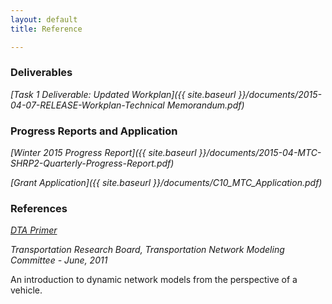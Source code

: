 ```yaml
---
layout: default
title: Reference

---
```

### Deliverables

*[Task 1 Deliverable: Updated Workplan]({{ site.baseurl }}/documents/2015-04-07-RELEASE-Workplan-Technical Memorandum.pdf)*

### Progress Reports and Application

*[Winter 2015 Progress Report]({{ site.baseurl }}/documents/2015-04-MTC-SHRP2-Quarterly-Progress-Report.pdf)*

*[Grant Application]({{ site.baseurl }}/documents/C10_MTC_Application.pdf)*

### References

*[DTA Primer](http://onlinepubs.trb.org/onlinepubs/circulars/ec153.pdf)*

_Transportation Research Board, Transportation Network Modeling Committee - June, 2011_

An introduction to dynamic network models from the perspective of a vehicle.


     

